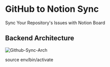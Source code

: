 # GitHub to Notion Sync

Sync Your Repository's Issues with Notion Board

## Backend Architecture

![Github-Sync-Arch](https://user-images.githubusercontent.com/72073401/139555004-0ca17b20-1ee6-43c8-a7dc-fe21ecea6aa8.jpg)


source env/bin/activate

